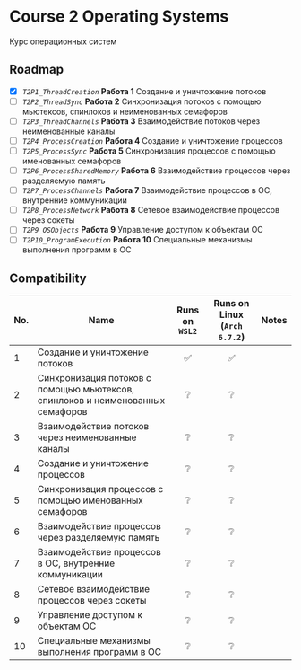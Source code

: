 # Course 2 Operating Systems

Курс операционных систем

## Roadmap

- [x] _`T2P1_ThreadCreation`_ **Работа 1** Создание и уничтожение потоков  
- [ ] _`T2P2_ThreadSync`_ **Работа 2** Синхронизация потоков с помощью мьютексов, спинлоков и неименованных семафоров  
- [ ] _`T2P3_ThreadChannels`_ **Работа 3** Взаимодействие потоков через неименованные каналы  
- [ ] _`T2P4_ProcessCreation`_ **Работа 4** Создание и уничтожение процессов  
- [ ] _`T2P5_ProcessSync`_ **Работа 5** Синхронизация процессов с помощью именованных семафоров  
- [ ] _`T2P6_ProcessSharedMemory`_ **Работа 6** Взаимодействие процессов через разделяемую память  
- [ ] _`T2P7_ProcessChannels`_ **Работа 7** Взаимодействие процессов в ОС, внутренние коммуникации  
- [ ] _`T2P8_ProcessNetwork`_ **Работа 8** Сетевое взаимодействие процессов через сокеты  
- [ ] _`T2P9_OSObjects`_ **Работа 9** Управление доступом к объектам ОС  
- [ ] _`T2P10_ProgramExecution`_ **Работа 10** Специальные механизмы выполнения программ в ОС  

## Compatibility

| No. | Name | Runs on `WSL2` | Runs on Linux (`Arch 6.7.2`) | Notes |
| - | - | :-: | :-: | - |
| 1 | Создание и уничтожение потоков | ✅ | ✅ |
| 2 | Синхронизация потоков с помощью мьютексов, спинлоков и неименованных семафоров | ❔ | ❔ |
| 3 | Взаимодействие потоков через неименованные каналы | ❔ | ❔ |
| 4 | Создание и уничтожение процессов | ❔ | ❔ |
| 5 | Синхронизация процессов с помощью именованных семафоров | ❔ | ❔ |
| 6 | Взаимодействие процессов через разделяемую память | ❔ | ❔ |
| 7 | Взаимодействие процессов в ОС, внутренние коммуникации | ❔ | ❔ |
| 8 | Сетевое взаимодействие процессов через сокеты | ❔ | ❔ |
| 9 | Управление доступом к объектам ОС | ❔ | ❔ |
| 10 | Специальные механизмы выполнения программ в ОС | ❔ | ❔ |